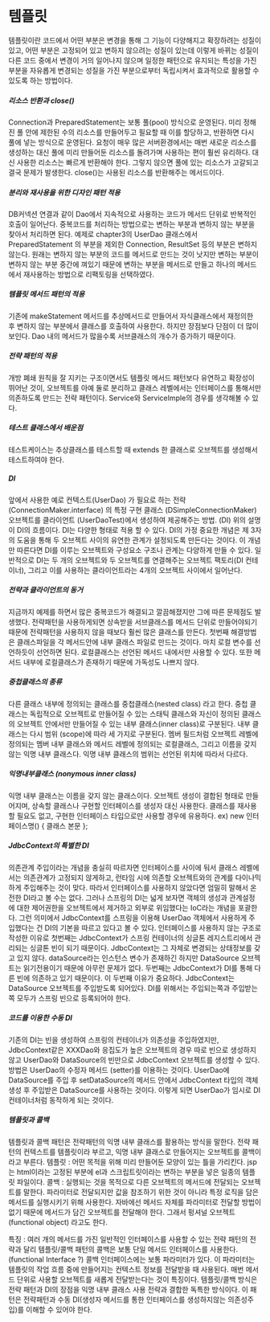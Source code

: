 # 템플릿
템플릿이란 코드에서 어떤 부분은 변경을 통해 그 기능이 다양해지고 확장하려는 성질이 있고, 어떤 부분은 고정되어 있고 변하지 않으려는 성질이 있는데 이렇게 바뀌는 성질이 다른 코드 중에서 변경이 거의 일어나지 않으며 일정한 패턴으로 유지되는 특성을 가진 부분을 자유롭게 변경되는 성질을 가진 부분으로부터 독립시켜서 효과적으로 활용할 수 있도록 하는 방법이다.

##### 리소스 반환과 close()
Connection과 PreparedStatement는 보통 풀(pool) 방식으로 운영된다. 미리 정해진 풀 안에 제한된 수의 리소스를 만들어두고 필요할 때 이를 할당하고, 반환하면 다시 풀에 넣는 방식으로 운영된다. 요청이 매우 많은 서버환경에서는 매번 새로운 리소스를 생성하는 대신 풀에 미리 만들어둔 리소스를 돌려가며 사용하는 편이 훨씬 유리하다. 대신 사용한 리소스는 빠르게 반환해야 한다. 그렇지 않으면 풀에 있는 리소스가 고갈되고 결국 문제가 발생한다. close()는 사용된 리소스를 반환해주는 메서드이다.

##### 분리와 재사용을 위한 디자인 패턴 적용
DB커넥션 연결과 같이 Dao에서 지속적으로 사용하는 코드가 메서드 단위로 반복적인 호출이 일어난다. 중복코드를 처리하는 방법으로는 변하는 부분과 변하지 않는 부분을 찾아서 처리하면 된다.
예제로 chapter3의 UserDao 클래스에서 PreparedStatement 의 부분을 제외한 Connection, ResultSet 등의 부분은 변하지 않는다. 원래는 변하지 않는 부분의 코드를 메서드로 만드는 것이 낫지만 변하는 부분이 변하지 않는 부분 중간에 껴있기 때문에 변하는 부분을 메서드로 만들고 하나의 메서드에서 재사용하는 방법으로 리팩토링을 선택하였다.

##### 템플릿 메서드 패턴의 적용
기존에 makeStatement 메서드를 추상메서드로 만들어서 자식클래스에서 재정의한 후 변하지 않는 부분에서 클래스를 호출하여 사용한다. 하지만 장점보다 단점이 더 많이 보인다. Dao 내의 메서드가 많을수록 서브클래스의 개수가 증가하기 때문이다.

##### 전략 패턴의 적용
개방 폐쇄 원칙을 잘 지키는 구조이면서도 템플릿 메서드 패턴보다 유연하고 확장성이 뛰어난 것이, 오브젝트를 아예 둘로 분리하고 클래스 레벨에서는 인터페이스를 통해서만 의존하도록 만드는 전략 패턴이다.
Service와 ServiceImple의 경우를 생각해볼 수 있다.

##### 테스트 클래스에서 배운점
테스트케이스는 추상클래스를 테스트할 때 extends 한 클래스로 오브젝트를 생성해서 테스트하여야 한다.

##### DI
앞에서 사용한 예로 컨텍스트(UserDao) 가 필요로 하는 전략 (ConnectionMaker.interface) 의 특정 구현 클래스 (DSimpleConnectionMaker) 오브젝트를 클라이언트 (UserDaoTest)에서 생성하여 제공해주는 방법. (DI) 위의 설명이 DI의 흐름이다. DI는 다양한 형태로 적용 할 수 있다. DI의 가정 중요한 개념은 제 3자의 도움을 통해 두 오브젝트 사이의 유연한 관계가 설정되도록 만든다는 것이다. 이 개념만 따른다면 DI를 이루는 오브젝트와 구성요소 구조나 관계는 다양하게 만들 수 있다. 일반적으로 DI는 두 개의 오브젝트와 두 오브젝트를 연결해주는 오브젝트 팩토리(DI 컨테이너), 그리고 이를 사용하는 클라이언트라는 4개의 오브젝트 사이에서 일어난다.

##### 전략과 클라이언트의 동거
지금까지 예제를 하면서 많은 중복코드가 해결되고 깔끔해졌지만 그에 따른 문제점도 발생했다. 전략패턴을 사용하게되면 상속받을 서브클래스를 메서드 단위로 만들어야되기 때문에 전략패턴을 사용하지 않을 때보다 훨씬 많은 클래스를 만든다.
첫번째 해결방법은 클래스파일을 각 메서드안에 내부 클래스 파일로 만드는 것이다. 마치 로컬 변수를 선언하듯이 선언하면 된다. 로컬클래스는 선언된 메서드 내에서만 사용할 수 있다. 또한 메서드 내부에 로컬클래스가 존재하기 때문에 가독성도 나쁘지 않다.

##### 중첩클래스의 종류
다른 클래스 내부에 정의되는 클래스를 중첩클래스(nested class) 라고 한다. 중첩 클래스는 독립적으로 오브젝트로 만들어질 수 있는 스태틱 클래스와 자신이 정의된 클래스의 오브젝트 안에서만 만들어질 수 있는 내부 클래스(inner class)로 구분된다. 내부 클래스는 다시 범위 (scope)에 따라 세 가지로 구분된다. 멤버 필드처럼 오브젝트 레벨에 정의되는 멤버 내부 클래스와 메서드 레벨에 정의되는 로컬클래스, 그리고 이름을 갖지 않는 익명 내부 클래스다. 익명 내부 클래스의 범위는 선언된 위치에 따라서 다르다.

##### 익명내부클래스 (nonymous inner class)
익명 내부 클래스는 이름을 갖지 않는 클래스이다. 오브젝트 생성이 결합된 형태로 만들어지며, 상속할 클래스나 구현할 인터페이스를 생성자 대신 사용한다. 클래스를 재사용할 필요도 없고, 구현한 인터페이스 타입으로만 사용할 경우에 유용하다.
ex) new 인터페이스명() { 클래스 본문 };

##### JdbcContext의 특별한 DI
의존관계 주입이라는 개념을 충실히 따르자면 인터페이스를 사이에 둬서 클래스 레벨에서는 의존관계가 고정되지 않게하고, 런타임 시에 의존할 오브젝트와의 관계를 다이나믹하게 주입해주는 것이 맞다. 따라서 인터페이스를 사용하지 않았다면 엄밀히 말해서 온전한 DI라고 볼 수는 없다. 그러나 스프링의 DI는 넓게 보자면 객체의 생성과 관계설정에 대한 제어권한을 오브젝트에서 제거하고 외부로 위임했다는 IoC라는 개념을 포괄한다. 그런 의미에서 JdbcContext를 스프링을 이용해 UserDao 객체에서 사용하게 주입했다는 건 DI의 기본을 따르고 있다고 볼 수 있다. 인터페이스를 사용하지 않는 구조로 작성한 이유로 첫번째는 JdbcContext가 스프링 컨테이너의 싱글톤 레지스트리에서 관리되는 싱글톤 빈이 되기 때문이다. JdbcContext는 그 자체로 변경되는 상태정보를 갖고 있지 않다. dataSource라는 인스턴스 변수가 존재하긴 하지만 DataSource 오브젝트는 읽기전용이기 때문에 아무런 문제가 없다. 두번째는 JdbcContext가 DI를 통해 다른 빈에 의존하고 있기 때문이다. 이 두번째 이유가 중요하다. JdbcContext는 DataSource 오브젝트를 주입받도록 되어있다. DI를 위해서는 주입되는쪽과 주입받는 쪽 모두가 스프링 빈으로 등록되어야 한다.

##### 코드를 이용한 수동 DI
기존의 DI는 빈을 생성하여 스프링의 컨테이너가 의존성을 주입하였지만, JdbcContext같은 XXXDao와 응집도가 높은 오브젝트의 경우 따로 빈으로 생성하지 않고 UserDao와 DataSource의 빈만으로 JdbcContext 오브젝트를 생성할 수 있다. 방법은 UserDao의 수정자 메서드 (setter)를 이용하는 것이다. UserDao에 DataSource를 주입 후 setDataSource의 메서드 안에서 JdbcContext 타입의 객체 생성 후 주입받은 DataSource를 사용하는 것이다. 이렇게 되면 UserDao가 임시로 DI 컨테이너처럼 동작하게 되는 것이다.

##### 템플릿과 콜백
템플릿과 콜백 패턴은 전략패턴의 익명 내부 클래스를 활용하는 방식을 말한다. 전략 패턴의 컨텍스트를 템플릿이라 부르고, 익명 내부 클래스로 만들어지는 오브젝트를 콜백이라고 부른다.
템플릿 : 어떤 목적을 위해 미리 만들어둔 모양이 있는 틀을 가리킨다. jsp는 html이라는 고정된 부분에 el과 스크립트릿이라는 변하는 부분을 넣은 일종의 템플릿 파일이다.
콜백 : 실행되는 것을 목적으로 다른 오브젝트의 메서드에 전달되는 오브젝트를 말한다. 파라미터로 전달되지만 값을 참조하기 위한 것이 아니라 특정 로직을 담은 메서드를 실행시키기 위해 사용한다. 자바에선 메서드 자체를 파라미터로 전달할 방법이 없기 때문에 메서드가 담긴 오브젝트를 전달해야 한다. 그래서 펑셔널 오브젝트(functional object) 라고도 한다.

특징 : 여러 개의 메서드를 가진 일반적인 인터페이스를 사용할 수 있는 전략 패턴의 전략과 달리 템플릿/콜백 패턴의 콜백은 보통 단일 메서드 인터페이스를 사용한다. (functional Interface ?) 콜백 인터페이스에는 보통 파라미터가 있다. 이 파라미터는 템플릿의 작업 흐름 중에 만들어지는 컨텍스트 정보를 전달받을 때 사용된다. 매번 메서드 단위로 사용할 오브젝트를 새롭게 전달받는다는 것이 특징이다. 
템플릿/콜백 방식은 전략 패턴과 DI의 장점을 익명 내부 클래스 사용 전략과 결합한 독특한 방식이다. 이 패턴은 전략패턴과 수동 DI(생성자 메서드를 통한 인터페이스를 생성하지않는 의존성주입)를 이해할 수 있어야 한다.